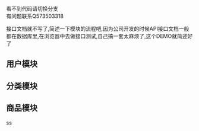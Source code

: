 看不到代码请切换分支      
有问题联系Q573503318

接口文档就不写了,简述一下模块的流程吧,因为公司开发的时候API接口文档一般都在数据库里,在浏览器中去做接口测试,自己搞一套太麻烦了,这个DEMO就简述好了

## 用户模块

## 分类模块

## 商品模块

ss